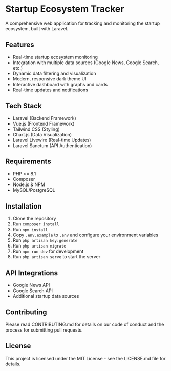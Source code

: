 # Startup Ecosystem Tracker

A comprehensive web application for tracking and monitoring the startup ecosystem, built with Laravel.

## Features

- Real-time startup ecosystem monitoring
- Integration with multiple data sources (Google News, Google Search, etc.)
- Dynamic data filtering and visualization
- Modern, responsive dark theme UI
- Interactive dashboard with graphs and cards
- Real-time updates and notifications

## Tech Stack

- Laravel (Backend Framework)
- Vue.js (Frontend Framework)
- Tailwind CSS (Styling)
- Chart.js (Data Visualization)
- Laravel Livewire (Real-time Updates)
- Laravel Sanctum (API Authentication)

## Requirements

- PHP >= 8.1
- Composer
- Node.js & NPM
- MySQL/PostgreSQL

## Installation

1. Clone the repository
2. Run `composer install`
3. Run `npm install`
4. Copy `.env.example` to `.env` and configure your environment variables
5. Run `php artisan key:generate`
6. Run `php artisan migrate`
7. Run `npm run dev` for development
8. Run `php artisan serve` to start the server

## API Integrations

- Google News API
- Google Search API
- Additional startup data sources

## Contributing

Please read CONTRIBUTING.md for details on our code of conduct and the process for submitting pull requests.

## License

This project is licensed under the MIT License - see the LICENSE.md file for details. 
